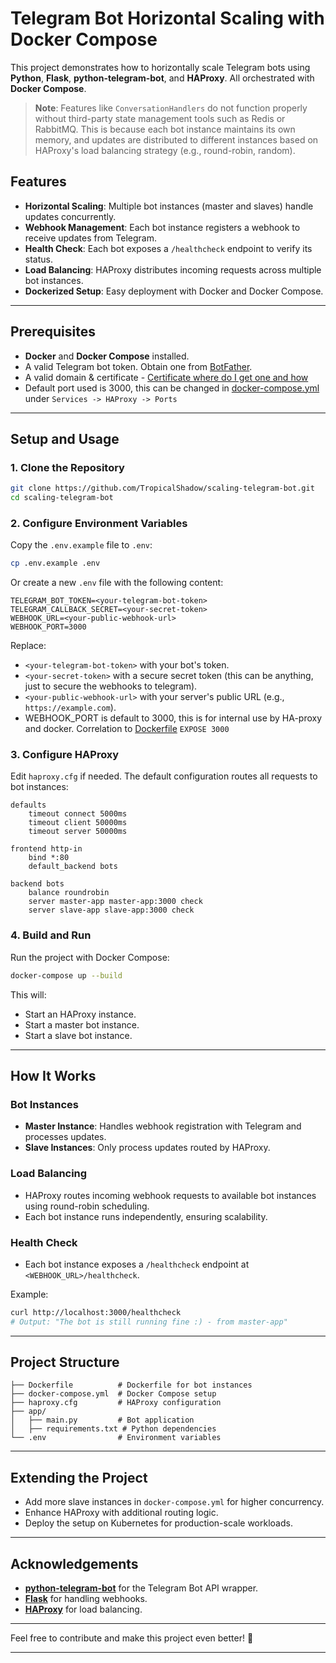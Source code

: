 # Telegram Bot Horizontal Scaling with Docker Compose

This project demonstrates how to horizontally scale Telegram bots using **Python**, **Flask**, **python-telegram-bot**, and **HAProxy**.  All orchestrated with **Docker Compose**.

> **Note**: Features like `ConversationHandlers` do not function properly without third-party state management tools such as Redis or RabbitMQ. This is because each bot instance maintains its own memory, and updates are distributed to different instances based on HAProxy's load balancing strategy (e.g., round-robin, random).

## Features
- **Horizontal Scaling**: Multiple bot instances (master and slaves) handle updates concurrently.
- **Webhook Management**: Each bot instance registers a webhook to receive updates from Telegram.
- **Health Check**: Each bot exposes a `/healthcheck` endpoint to verify its status.
- **Load Balancing**: HAProxy distributes incoming requests across multiple bot instances.
- **Dockerized Setup**: Easy deployment with Docker and Docker Compose.

---

## Prerequisites
- **Docker** and **Docker Compose** installed.
- A valid Telegram bot token. Obtain one from [BotFather](https://core.telegram.org/bots).
- A valid domain & certificate - [Certificate where do I get one and how](https://core.telegram.org/bots/webhooks#a-certificate-where-do-i-get-one-and-how)
- Default port used is 3000, this can be changed in [docker-compose.yml](./docker-compose.yml) under `Services -> HAProxy -> Ports` 
---

## Setup and Usage

### 1. Clone the Repository
```bash
git clone https://github.com/TropicalShadow/scaling-telegram-bot.git
cd scaling-telegram-bot
```

### 2. Configure Environment Variables
Copy the `.env.example` file to `.env`:
```bash
cp .env.example .env
```
Or create a new `.env` file with the following content:
```env
TELEGRAM_BOT_TOKEN=<your-telegram-bot-token>
TELEGRAM_CALLBACK_SECRET=<your-secret-token>
WEBHOOK_URL=<your-public-webhook-url>
WEBHOOK_PORT=3000
```

Replace:
- `<your-telegram-bot-token>` with your bot's token.
- `<your-secret-token>` with a secure secret token (this can be anything, just to secure the webhooks to telegram).
- `<your-public-webhook-url>` with your server's public URL (e.g., `https://example.com`).
- WEBHOOK_PORT is default to 3000, this is for internal use by HA-proxy and docker. Correlation to [Dockerfile](./Dockerfile) `EXPOSE 3000`

### 3. Configure HAProxy
Edit `haproxy.cfg` if needed. The default configuration routes all requests to bot instances:
```haproxy
defaults
    timeout connect 5000ms
    timeout client 50000ms
    timeout server 50000ms

frontend http-in
    bind *:80
    default_backend bots

backend bots
    balance roundrobin
    server master-app master-app:3000 check
    server slave-app slave-app:3000 check
```

### 4. Build and Run
Run the project with Docker Compose:
```bash
docker-compose up --build
```

This will:
- Start an HAProxy instance.
- Start a master bot instance.
- Start a slave bot instance.

---

## How It Works

### Bot Instances
- **Master Instance**: Handles webhook registration with Telegram and processes updates.
- **Slave Instances**: Only process updates routed by HAProxy.

### Load Balancing
- HAProxy routes incoming webhook requests to available bot instances using round-robin scheduling.
- Each bot instance runs independently, ensuring scalability.

### Health Check
- Each bot instance exposes a `/healthcheck` endpoint at `<WEBHOOK_URL>/healthcheck`.

Example:
```bash
curl http://localhost:3000/healthcheck
# Output: "The bot is still running fine :) - from master-app"
```

---

## Project Structure
```plaintext
├── Dockerfile          # Dockerfile for bot instances
├── docker-compose.yml  # Docker Compose setup
├── haproxy.cfg         # HAProxy configuration
├── app/
│   ├── main.py         # Bot application
│   ├── requirements.txt # Python dependencies
└── .env                # Environment variables
```

---

## Extending the Project
- Add more slave instances in `docker-compose.yml` for higher concurrency.
- Enhance HAProxy with additional routing logic.
- Deploy the setup on Kubernetes for production-scale workloads.

---

## Acknowledgements
- **[python-telegram-bot](https://python-telegram-bot.org/)** for the Telegram Bot API wrapper.
- **[Flask](https://flask.palletsprojects.com/)** for handling webhooks.
- **[HAProxy](http://www.haproxy.org/)** for load balancing.

---

Feel free to contribute and make this project even better! 🚀

--- 